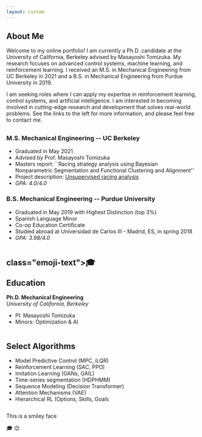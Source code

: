 ```yaml
---
layout: custom
---
```


## About Me

Welcome to my online portfolio! I am currently a Ph.D. candidate at the University of California, Berkeley advised by Masayoshi Tomizuka. My research focuses on advanced control systems, machine learning, and reinforcement learning. I received an M.S. in Mechanical Engineering from UC Berkeley in 2021 and a B.S. in Mechanical Engineering from Purdue University in 2019.

I am seeking roles where I can apply my expertise in reinforcement learning, control systems, and artificial intelligence. I am interested in becoming involved in cutting-edge research and development that solves real-world problems. See the links to the left for more information, and please feel free to contact me.

## 
### M.S. Mechanical Engineering -- UC Berkeley
- Graduated in May 2021
- Advised by Prof. Masayoshi Tomizuka
- Masters report: ``Racing strategy analysis using Bayesian Nonparametric Segmentation and Functional Clustering and Alignment''
- Project description: [Unsupervised racing analysis](./projects/hdphmm.html)
- _GPA: 4.0/4.0_


### B.S. Mechanical Engineering -- Purdue University
- Graduated in May 2019 with Highest Distinction (top 3%)
- Spanish Language Minor
- Co-op Education Certificate
- Studied abroad at Universidad de Carlos III - Madrid, ES, in spring 2018
- _GPA: 3.98/4.0_


<body>
    <div class="container">
        <div class="column">
            <h2>class="emoji-text">🎓</p>Education</h2>
            <p><b>Ph.D. Mechanical Engineering</b><br>
            <i>University of California, Berkeley</i>
            <ul>
              <li>PI: Masayoshi Tomizuka </li>
              <li>Minors: Optimization & AI </li>
              </ul></p>
        </div>
        <div class="column">
            <h2>Select Algorithms</h2>
            <p><ul>
  <li>Model Predictive Control (MPC, iLQR)</li>
  <li>Reinforcement Learning (SAC, PPO)</li>
  <li>Imitation Learning (GANs, GAIL)</li>
  <li>Time-series segmentation (HDPHMM) </li>
  <li>Sequence Modeling (Decision Transformer) </li>
  <li> Attention Mechanisms (VAE)</li>
        <li>Hierarchical RL (Options, Skills, Goals</li>
</ul></p>
        </div>
    </div>
</body>

<p>This is a smiley face </p><p class="emoji-text">🎓
&#128522;</p>